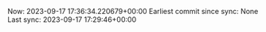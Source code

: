 Now: 2023-09-17 17:36:34.220679+00:00 Earliest commit since sync: None Last sync: 2023-09-17 17:29:46+00:00
